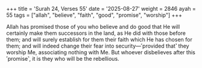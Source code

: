+++
title = 'Surah 24, Verses 55'
date = '2025-08-27'
weight = 2846
ayah = 55
tags = ["allah", "believe", "faith", "good", "promise", "worship"]
+++

Allah has promised those of you who believe and do good that He will certainly make them successors in the land, as He did with those before them; and will surely establish for them their faith which He has chosen for them; and will indeed change their fear into security—˹provided that˺ they worship Me, associating nothing with Me. But whoever disbelieves after this ˹promise˺, it is they who will be the rebellious.